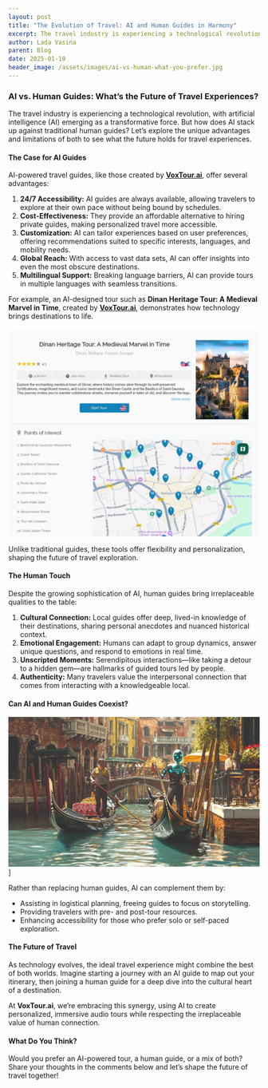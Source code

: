 ```yaml
---
layout: post
title: "The Evolution of Travel: AI and Human Guides in Harmony"
excerpt: The travel industry is experiencing a technological revolution, with artificial intelligence (AI) emerging as a transformative force. But how does AI stack up against traditional human guides? Let’s explore the unique advantages and limitations of both to see what the future holds for travel experiences.
author: Lada Vasina
parent: Blog
date: 2025-01-19
header_image: /assets/images/ai-vs-human-what-you-prefer.jpg
---
```


### AI vs. Human Guides: What’s the Future of Travel Experiences?

The travel industry is experiencing a technological revolution, with artificial intelligence (AI) emerging as a transformative force. But how does AI stack up against traditional human guides? Let’s explore the unique advantages and limitations of both to see what the future holds for travel experiences.

#### The Case for AI Guides

AI-powered travel guides, like those created by **[VoxTour.ai](https://voxtour.ai)**, offer several advantages:

1. **24/7 Accessibility:** AI guides are always available, allowing travelers to explore at their own pace without being bound by schedules.
2. **Cost-Effectiveness:** They provide an affordable alternative to hiring private guides, making personalized travel more accessible.
3. **Customization:** AI can tailor experiences based on user preferences, offering recommendations suited to specific interests, languages, and mobility needs.
4. **Global Reach:** With access to vast data sets, AI can offer insights into even the most obscure destinations.
5. **Multilingual Support:** Breaking language barriers, AI can provide tours in multiple languages with seamless transitions.

For example, an AI-designed tour such as **Dinan Heritage Tour: A Medieval Marvel in Time**, created by **[VoxTour.ai](https://voxtour.ai)**, demonstrates how technology brings destinations to life.

[![Dinan Heritage Tour: A Medieval Marvel in Time](/assets/images/tour-dinan.JPG)](https://voxtour.ai/itinerary?itineraryId=8d1a5ca1-49f5-4c4f-8f0e-aebf389f9418)

Unlike traditional guides, these tools offer flexibility and personalization, shaping the future of travel exploration.

#### The Human Touch

Despite the growing sophistication of AI, human guides bring irreplaceable qualities to the table:

1. **Cultural Connection:** Local guides offer deep, lived-in knowledge of their destinations, sharing personal anecdotes and nuanced historical context.
2. **Emotional Engagement:** Humans can adapt to group dynamics, answer unique questions, and respond to emotions in real time.
3. **Unscripted Moments:** Serendipitous interactions—like taking a detour to a hidden gem—are hallmarks of guided tours led by people.
4. **Authenticity:** Many travelers value the interpersonal connection that comes from interacting with a knowledgeable local.

#### Can AI and Human Guides Coexist?

![Can AI and Human Guides Coexist?](/assets/images/ai-vs-human-colaborate.jpg)]


Rather than replacing human guides, AI can complement them by:

- Assisting in logistical planning, freeing guides to focus on storytelling.
- Providing travelers with pre- and post-tour resources.
- Enhancing accessibility for those who prefer solo or self-paced exploration.

#### The Future of Travel

As technology evolves, the ideal travel experience might combine the best of both worlds. Imagine starting a journey with an AI guide to map out your itinerary, then joining a human guide for a deep dive into the cultural heart of a destination.

At **VoxTour.ai**, we’re embracing this synergy, using AI to create personalized, immersive audio tours while respecting the irreplaceable value of human connection.

#### What Do You Think?

Would you prefer an AI-powered tour, a human guide, or a mix of both? Share your thoughts in the comments below and let’s shape the future of travel together!

